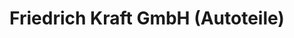 ---
title: "Friedrich Kraft GmbH (Autoteile)"
url: /husum/friedrich-kraft-gmbh-autoteile/
shop: Autoteile
---